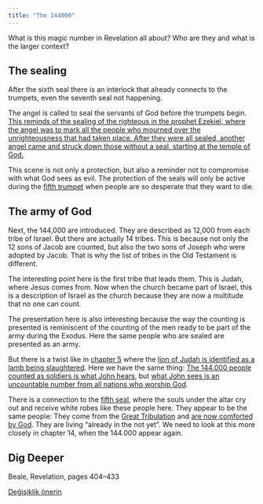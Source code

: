```yaml
---
title: "The 144000"
---
```



What is this magic number in Revelation all about? Who are they and what is the larger context?


## The sealing

<a name="9366"></a>
After the sixth seal there is an interlock that already connects to the trumpets, even the seventh seal not happening.

The angel is called to seal the servants of God before the trumpets begin. [This reminds of the sealing of the righteous in the prophet Ezekiel, where the angel was to mark all the people who mourned over the unrighteousness that had taken place. After they were all sealed, another angel came and struck down those without a seal, starting at the temple of God.](https://www.bibleserver.com/NIV/Ezekiel9)

This scene is not only a protection, but also a reminder not to compromise with what God sees as evil. The protection of the seals will only be active during the [fifth trumpet](../../../content/trumpets/expl/the-trumpets-in-revelation) when people are so desperate that they want to die.


## The army of God

<a name="2cd4"></a>
Next, the 144,000 are introduced. They are described as 12,000 from each tribe of Israel. But there are actually 14 tribes. This is because not only the 12 sons of Jacob are counted, but also the two sons of Joseph who were adopted by Jacob. That is why the list of tribes in the Old Testament is different.

The interesting point here is the first tribe that leads them. This is Judah, where Jesus comes from. Now when the church became part of Israel, this is a description of Israel as the church because they are now a multitude that no one can count.

The presentation here is also interesting because the way the counting is presented is reminiscent of the counting of the men ready to be part of the army during the Exodus. Here the same people who are sealed are presented as an army.

But there is a twist like in [chapter 5](../../../content/seals/expl/the-book-with-the-seven-seals) where the [lion of Judah is identified as a lamb being slaughtered](https://www.bibleserver.com/NIV/Revelation5%3A6). Here we have the same thing: [The 144.000 people counted as soldiers is what John hears](https://www.bibleserver.com/NIV/Revelation7%3A4), but [what John sees is an uncountable number from all nations who worship God](https://www.bibleserver.com/NIV/Revelation7%3A9).

There is a connection to the [fifth seal](https://www.bibleserver.com/NIV/Revelation6%3A9-11), where the souls under the altar cry out and receive white robes like these people here. They appear to be the same people: They come from the [Great Tribulation](../../../content/army/expl/the-end-time-and-the-great-tribulation) and [are now comforted by God](https://www.bibleserver.com/NIV/Revelation7%3A15-17). They are living “already in the not yet”. We need to look at this more closely in chapter 14, when the 144.000 appear again.


## Dig Deeper

<a name="cf70"></a>
Beale, Revelation, pages 404–433






[Değişiklik önerin](https://github.com/revelation-today/revelation-today/blob/main/exampleSite/content/docs/content/army/expl/the-144000.md)
